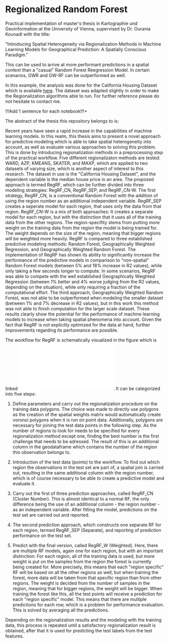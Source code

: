 # Regionalized Random Forest

Practical implementation of master's thesis in Kartographie und Geoinformation at the University of Vienna, supervised by Dr. Ourania Kounadi with the title:

"Introducing Spatial Heterogeneity via Regionalization Methods in Machine Learning Models for Geographical Prediction: A Spatially Conscious Paradigm."

This can be used to arrive at more performant predictions in a spatial context than a "casual" Random Forest Reegression Model. In certain scenarios, GWR and GW-RF can be outperformed as well.

In this example, the analysis was done for the California Housing Dataset which is available [here](https://www.dcc.fc.up.pt/~ltorgo/Regression/cal_housing).
The dataset was adapted slightly in order to make the Regionalization algorithms able to run. For further reference please do not hesitate to contact me.

!!!Add 1 sentence for each notebook!!!+


The abstract of the thesis this repository belongs to is:

Recent years have seen a rapid increase in the capabilities of machine learning models. In this realm, this thesis aims to present a novel approach for predictive modeling which is able to take spatial heterogeneity into account, as well as evaluate various approaches to solving this problem. This is done by introducing regionalization methods in a preprocessing step of the practical workflow. Five different regionalizaton methods are tested: WARD, AZP, KMEANS, SKATER, and MAXP, which are applied to two datasets of varying size, which is another aspect of interest to this research. The dataset in use is the "California Housing Dataset", and the dependent variable is the median house price in an area. The proposed approach is termed RegRF, which can be further divided into three modeling strategies: RegRF_CN, RegRF_SEP, and RegRF_CN-W. The first strategy, RegRF_CN, is a conventional Random Forest with the addition of using the region number as an additional independent variable. RegRF_SEP creates a seperate model for each region, that uses only the data from that region. RegRF_CN-W is a mix of both approaches: It creates a separate model for each region, but with the distinction that it uses all of the training data from the other regions. The region-specifity stems from putting more weight on the training data from the region the model is being trained for. The weight depends on the size of the region, meaning that bigger regions will be weighted more heavily. RegRF is compared to three established predictive modeling methods: Random Forest, Geographically Weighted Regression, and Geographically Weighted Random Forest. The implementation of RegRF has shown its ability to significantly increase the performance of the predictive models in comparison to "non-spatial" Random Forest models (between 5% and 18% increase in R2 values), while only taking a few seconds longer to compute. In some scenarios, RegRF was able to compete with the well established Geographically Weighted Regression (between 1% better and 4% worse judging from the R2 values, depending on the situation), while only requiring a fraction of the computational effort. The third approach, Geographically Weighted Random Forest, was not able to be outperformed when modeling the smaller dataset (between 1% and 7% decrease in R2 values), but in this work this method was not able to finish computation for the larger scale dataset. These results clearly show the potential for the performance of machine learning models to increase when taking spatial phenomena into account. Given the fact that RegRF is not explicitly optimized for the data at hand, further improvements regarding its performance are possible.


The workflow for RegRF is schematically visualized in the figure which is linked ![here](Workflow.pdf). It can be categorized into five steps:

1. Define parameters and carry out the regionalization procedure on the training data polygons. The choice was made to directly use polygons as the creation of the spatial weights matrix would automatically create voronoi polygons when it is run on point data. Additionally, polygons are necessary for joining the test data points in the following step. As the number of regions to look for needs to be specified for every regionalization method except one, finding the best number is the first challenge that needs to be adressed. The result of this is an additional column in the geodataframe which contains the number of the region this observation belongs to.

2. Introduction of the test data (points) to the workflow. To find out which region the observations in the test set are part of, a spatial join is carried out, resulting in the same additional column with the region number, which is of course necessary to be able to create a predictive model and evaluate it.

3. Carry out the first of three prediction approaches, called RegRF_CN (Cluster Number). This is almost identical to a normal RF, the only difference being the use of an additional column - the region number - as an independent variable. After fitting the model, predictions on the test set are carried out and reported.

4. The second prediction approach, which constructs one separate RF for each region, termed RegRF_SEP (Separate), and reporting of prediction performance on the test set.

5. Predict with the final version, called RegRF_W (Weighted). Here, there are multiple RF models, again one for each region, but with an important distinction: For each region, all of the training data is used, but more weight is put on the samples from the region the forest is currently being created for. More precisely, this means that each "region specific" RF will be based on all the other regions as well, but when training the forest, more data will be taken from that specific region than from other regions. The weight is decided from the number of samples in the region, meaning that for bigger regions, the weight will be bigger. When training the forest like this, all the test points will receive a prediction for each "region specific" model. This means that there are multiple predictions for each row, which is a problem for performance evaluation. This is solved by averaging all the predictions.

Depending on the regionalization results and the modeling with the training data, this process is repeated until a satisfactory regionalization result is obtained, after that it is used for predicting the test labels from the test features.
